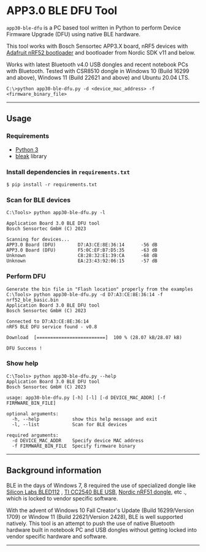 # APP3.0 BLE DFU Tool

`app30-ble-dfu` is a PC based tool written in Python to perform Device Firmware Upgrade (DFU) using native BLE hardware.

This tool works with Bosch Sensortec APP3.X board, nRF5 devices with [Adafruit nRF52 bootloader](https://github.com/adafruit/Adafruit_nRF52_Bootloader) and bootloader from Nordic SDK v11 and below.

Works with latest Bluetooth v4.0 USB dongles and recent notebook PCs with Bluetooth. Tested with CSR8510 dongle in Windows 10 (Build 16299 and above), Windows 11 (Build 22621 and above) and Ubuntu 20.04 LTS.

```
C:\>python app30-ble-dfu.py -d <device_mac_address> -f <firmware_binary_file>
```

---

## Usage

### Requirements
- [Python 3](https://www.python.org/downloads/)
- [bleak](https://pypi.org/project/bleak/) library

### Install dependencies in `requirements.txt`
```
$ pip install -r requirements.txt
```
### Scan for BLE devices
```
C:\Tools> python app30-ble-dfu.py -l

Application Board 3.0 BLE DFU tool
Bosch Sensortec GmbH (C) 2023

Scanning for devices...
APP3.0 Board (DFU)        D7:A3:CE:8E:36:14      -56 dB
APP3.0 Board (DFU)        F5:0C:EF:B7:D5:35      -63 dB
Unknown                   C8:28:32:E1:39:CA      -68 dB
Unknown                   EA:23:43:92:06:15      -57 dB
```

### Perform DFU

```
Generate the bin file in "Flash location" properly from the examples
C:\Tools> python app30-ble-dfu.py -d D7:A3:CE:8E:36:14 -f nrf52_ble_basic.bin
Application Board 3.0 BLE DFU tool
Bosch Sensortec GmbH (C) 2023

Connected to D7:A3:CE:8E:36:14
nRF5 BLE DFU service found - v0.8

Download  [=========================]  100 % (28.07 kB/28.07 kB)

DFU Success !
```

### Show help
```
C:\Tools> python app30-ble-dfu.py --help
Application Board 3.0 BLE DFU tool
Bosch Sensortec GmbH (C) 2023

usage: app30-ble-dfu.py [-h] [-l] [-d DEVICE_MAC_ADDR] [-f FIRMWARE_BIN_FILE]

optional arguments:
  -h, --help            show this help message and exit
  -l, --list            Scan for BLE devices

required arguments:
  -d DEVICE_MAC_ADDR    Specify device MAC address
  -f FIRMWARE_BIN_FILE  Specify firmware binary
```
---

## Background information

BLE in the days of Windows 7, 8 required the use of specialized dongle like [Silicon Labs BLED112](https://www.silabs.com/wireless/bluetooth/bluegiga-low-energy-legacy-modules/device.bled112) , [TI CC2540 BLE USB](http://www.ti.com/tool/TIDC-CC2540-BLE-USB), [Nordic nRF51 dongle](https://www.nordicsemi.com/Software-and-tools/Development-Kits/nRF51-Dongle), etc ., which is locked to vendor specific software.

With the advent of Windows 10 Fall Creator's Update (Build 16299/Version 1709) or Window 11 (Build 22621/Version 2428), BLE is well supported natively. This tool is an attempt to push the use of native Bluetooth hardware built in notebook PC and USB dongles without getting locked into vendor specific hardware and software.

---